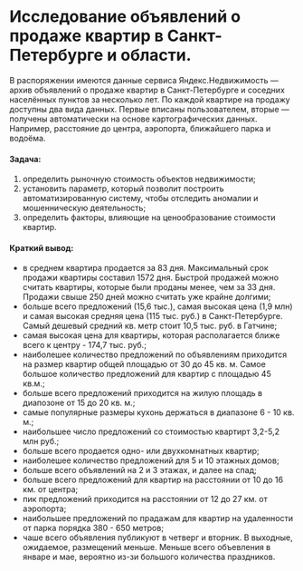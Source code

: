 # Исследование объявлений о продаже квартир в Санкт-Петербурге и области.

В распоряжении имеются данные сервиса Яндекс.Недвижимость — архив объявлений о продаже квартир в Санкт-Петербурге и соседних населённых пунктов за несколько лет. По каждой квартире на продажу доступны два вида данных. Первые вписаны пользователем, вторые — получены автоматически на основе картографических данных. Например, расстояние до центра, аэропорта, ближайшего парка и водоёма.

#### Задача:

1) определить рыночную стоимость объектов недвижимости; <br>
2) установить параметр, который позволит построить автоматизированную систему, чтобы отследить аномалии и мошенническую деятельность;<br>
3) определить факторы, влияющие на ценообразование стоимости квартир.

#### Краткий вывод:

-  в среднем квартира продается за 83 дня. Максимальный срок продажи квартиры составил 1572 дня. Быстрой продажей можно считать квартиры, которые были проданы менее, чем за 33 дня. Продажи свыше 250 дней можно считать уже крайне долгими;<br>
- больше всего предложений (15,6 тыс.), самая высокая цена (1,9 млн) и самая высокая средняя цена (115 тыс. руб.) в Санкт-Петербурге. Самый дешевый средний кв. метр стоит 10,5 тыс. руб. в Гатчине;<br>
- самая высокая цена для квартиры, которая располагается ближе всего к центру - 174,7 тыс. руб.;<br>
- наиболешее количество предложений по объявлениям приходится на размер квартир общей площадью от 30 до 45 кв. м. Самое большое количество предложений для квартир с площадью 45 кв.м.;<br>
- больше всего предложений приходится на жилую площадь в диапозоне от 15 до 20 кв. м.;<br>
- самые популярные размеры кухонь держаться в диапазоне 6 - 10 кв. м.;<br>
- наибольшее число предложений со стоимостью квартирт 3,2-5,2 млн руб.;<br>
- больше всего продается одно- или двухкомнатных квартир;<br>
- наиболешее количество предложений для 5 и 10 этажных домов;<br>
- больше всего объявлений на 2 и 3 этажах, и далее на спад;<br>
- больше всего предложений для квартир на расстоянии от 10 до 16 км. от центра;<br>
- пик предложений приходится на расстоянии от 12 до 27 км. от аэропорта;<br>
- наибольшее предложений по прадажам для квартир на удаленности от парка порядка 380 - 650 метров;<br>
- чаше всего объявления публикуют в четверг и вторник. В выходные, ожидаемое, размещений меньше. Меньше всего объевления в январе и мае, вероятно из-зи большого количества праздников.<br><br>
